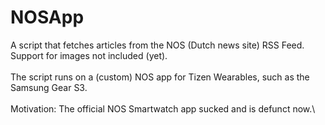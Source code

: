 # NOSApp

A script that fetches articles from the NOS (Dutch news site) RSS Feed. Support for images not included (yet).\
\
The script runs on a (custom) NOS app for Tizen Wearables, such as the Samsung Gear S3.\
\
Motivation: The official NOS Smartwatch app sucked and is defunct now.\

